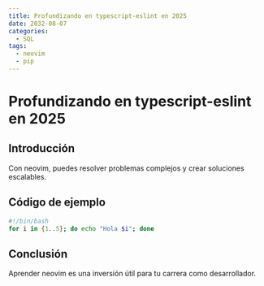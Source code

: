 ```yaml
---
title: Profundizando en typescript-eslint en 2025
date: 2032-08-07
categories:
  - SQL
tags:
  - neovim
  - pip
---
```


# Profundizando en typescript-eslint en 2025

## Introducción

Con neovim, puedes resolver problemas complejos y crear soluciones escalables.

## Código de ejemplo

```bash
#!/bin/bash
for i in {1..5}; do echo "Hola $i"; done
```

## Conclusión

Aprender neovim es una inversión útil para tu carrera como desarrollador.